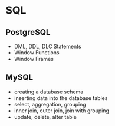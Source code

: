 # SQL

## PostgreSQL
- DML, DDL, DLC Statements
- Window Functions
- Window Frames

## MySQL
- creating a database schema
- inserting data into the database tables
- select, aggregation, grouping
- inner join, outer join, join with grouping
- update, delete, alter table
